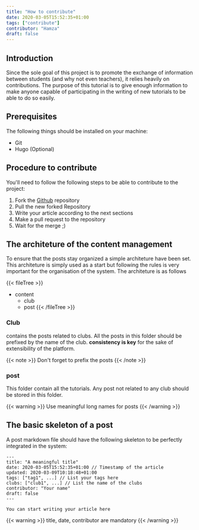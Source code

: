 ```yaml
---
title: "How to contribute"
date: 2020-03-05T15:52:35+01:00
tags: ["contribute"]
contributor: "Hamza"
draft: false
---
```


## Introduction

Since the sole goal of this project is to promote the exchange of information between students (and why not even teachers), it relies heavily on contributions. The purpose of this tutorial is to give enough information to make anyone capable of participating in the writing of new tutorials to be able to do so easily.

## Prerequisites

The following things should be installed on your machine:

- Git
- Hugo (Optional)

## Procedure to contribute

You'll need to follow the following steps to be able to contribute to the project:
1. Fork the [Github](https://github.com/hamza-tam/ensias-doc/) repository
1. Pull the new forked Repository
1. Write your article according to the next sections
1. Make a pull request to the repository
1. Wait for the merge ;)

## The architeture of the content management

To ensure that the posts stay organized a simple architeture have been set. This architeture is simply used as a start but following the rules is very important for the organisation of the system. The architeture is as follows

{{< fileTree >}}
* content
  * club
  * post
{{< /fileTree >}}

### Club

contains the posts related to clubs. All the posts in this folder should be prefixed by the name of the club. **consistency is key** for the sake of extensibility of the platform. 

{{< note >}}
Don't forget to prefix the posts
{{< /note >}}

### post

This folder contain all the tutorials. Any post not related to any club should be stored in this folder.


{{< warning >}}
Use meaningful long names for posts
{{< /warning >}}


## The basic skeleton of a post

A post markdown file should have the following skeleton to be perfectly integrated in the system:

```
---
title: "A meaningful title"
date: 2020-03-05T15:52:35+01:00 // Timestamp of the article
updated: 2020-03-09T10:18:48+01:00
tags: ["tag1", ...] // List your tags here
clubs: ["club1", ...] // List the name of the clubs
contributor: "Your name"
draft: false
---

You can start writing your article here
```

{{< warning >}}
title, date, contributor are mandatory
{{< /warning >}}
